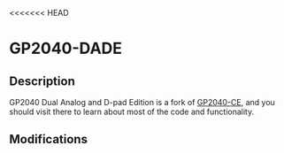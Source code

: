 <<<<<<< HEAD
# GP2040-DADE

## Description

GP2040 Dual Analog and D-pad Edition is a fork of [GP2040-CE](https://github.com/OpenStickCommunity/GP2040-CE), and you should visit there to learn about most of the code and functionality.

## Modifications

